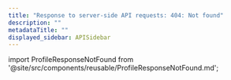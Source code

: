 ```yaml
---
title: "Response to server-side API requests: 404: Not found"
description: ""
metadataTitle: ""
displayed_sidebar: APISidebar
---
```



import ProfileResponseNotFound from '@site/src/components/reusable/ProfileResponseNotFound.md';


<ProfileResponseNotFound /> 

